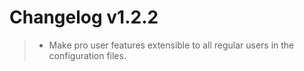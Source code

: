 Changelog v1.2.2
================

> -   Make pro user features extensible to all regular users in the
>     configuration files.


